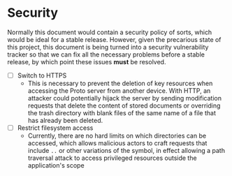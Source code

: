 # Security

Normally this document would contain a security policy of sorts, which would be ideal for a stable release.
However, given the precarious state of this project, this document is being turned into a security vulnerability tracker so that we can fix all the necessary problems before a stable release, by which point these issues **must** be resolved.

- [ ] Switch to HTTPS
  - This is necessary to prevent the deletion of key resources when accessing the Proto server from another device.
  With HTTP, an attacker could potentially hijack the server by sending modification requests that delete the content of stored documents or overriding the trash directory with blank files of the same name of a file that has already been deleted.
- [ ] Restrict filesystem access
  - Currently, there are no hard limits on which directories can be accessed, which allows malicious actors to craft requests that include `..` or other variations of the symbol, in effect allowing a path traversal attack to access privileged resources outside the application's scope
